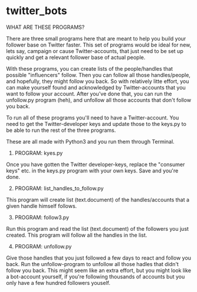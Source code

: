 # twitter_bots

WHAT ARE THESE PROGRAMS? 

There are three small programs here that are meant to help you build your follower base on Twitter faster.
This set of programs would be ideal for new, lets say, campaign or cause Twitter-accounts, that just need to be set up quickly and get a relevant follower base of actual people.

With these programs, you can create lists of the people/handles that possible "influencers" follow. Then you can follow all those handles/people, and hopefully, they might follow you back. 
So with relatively litte effort, you can make yourself found and acknowledged by Twitter-accounts that you want to follow your account.
After you've done that, you can run the unfollow.py program (heh), and unfollow all those accounts that don't follow you back. 

To run all of these programs you'll need to have a Twitter-account.
You need to get the Twitter-developer keys and update those to the keys.py to be able to run the rest of the three programs. 

These are all made with Python3 and you run them through Terminal. 

1. PROGRAM: kyes.py

Once you have gotten the Twitter developer-keys, replace the "consumer keys" etc. in the keys.py program with your own keys. Save and you're done. 

2. PROGRAM: list_handles_to_follow.py

This program will create list (text.document) of the handles/accounts that a given handle himself follows. 

3. PROGRAM: follow3.py

Run this program and read the list (text.document) of the followers you just created. This program will follow all the handles in the list. 


4. PROGRAM: unfollow.py

Give those handles that you just followed a few days to react and follow you back. Run the unfollow-program to unfollow all those hadles that didn't follow you back.
This might seem like an extra effort, but you might look like a bot-account yourself, if you're following thousands of accounts but you only have a few hundred followers youself. 
